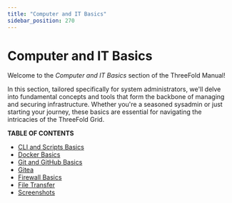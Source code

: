 ```yaml
---
title: "Computer and IT Basics"
sidebar_position: 270
---
```


<h1> Computer and IT Basics </h1>

Welcome to the *Computer and IT Basics* section of the ThreeFold Manual! 

In this section, tailored specifically for system administrators, we'll delve into fundamental concepts and tools that form the backbone of managing and securing infrastructure. Whether you're a seasoned sysadmin or just starting your journey, these basics are essential for navigating the intricacies of the ThreeFold Grid.

**TABLE OF CONTENTS**

- [CLI and Scripts Basics](./cli_scripts_basics.md)
- [Docker Basics](./docker_basics.md)
- [Git and GitHub Basics](./git_github_basics.md)
- [Gitea](./gitea/gitea_toc.md)
- [Firewall Basics](./firewall_basics/firewall_basics.md)
- [File Transfer](./file_transfer.md)
- [Screenshots](./screenshots.md)
  
